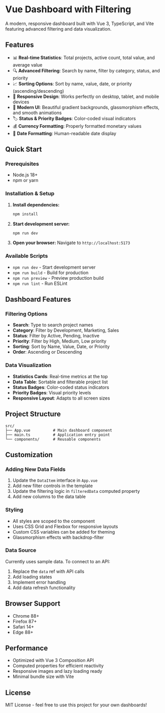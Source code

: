 # Vue Dashboard with Filtering

A modern, responsive dashboard built with Vue 3, TypeScript, and Vite featuring advanced filtering and data visualization.

## Features

- 📊 **Real-time Statistics**: Total projects, active count, total value, and average value
- 🔍 **Advanced Filtering**: Search by name, filter by category, status, and priority
- 📈 **Sorting Options**: Sort by name, value, date, or priority (ascending/descending)
- 📱 **Responsive Design**: Works perfectly on desktop, tablet, and mobile devices
- 🎨 **Modern UI**: Beautiful gradient backgrounds, glassmorphism effects, and smooth animations
- 🏷️ **Status & Priority Badges**: Color-coded visual indicators
- 💰 **Currency Formatting**: Properly formatted monetary values
- 📅 **Date Formatting**: Human-readable date display

## Quick Start

### Prerequisites
- Node.js 18+ 
- npm or yarn

### Installation & Setup

1. **Install dependencies:**
   ```bash
   npm install
   ```

2. **Start development server:**
   ```bash
   npm run dev
   ```

3. **Open your browser:**
   Navigate to `http://localhost:5173`

### Available Scripts

- `npm run dev` - Start development server
- `npm run build` - Build for production
- `npm run preview` - Preview production build
- `npm run lint` - Run ESLint

## Dashboard Features

### Filtering Options
- **Search**: Type to search project names
- **Category**: Filter by Development, Marketing, Sales
- **Status**: Filter by Active, Pending, Inactive
- **Priority**: Filter by High, Medium, Low priority
- **Sorting**: Sort by Name, Value, Date, or Priority
- **Order**: Ascending or Descending

### Data Visualization
- **Statistics Cards**: Real-time metrics at the top
- **Data Table**: Sortable and filterable project list
- **Status Badges**: Color-coded status indicators
- **Priority Badges**: Visual priority levels
- **Responsive Layout**: Adapts to all screen sizes

## Project Structure

```
src/
├── App.vue          # Main dashboard component
├── main.ts          # Application entry point
└── components/      # Reusable components
```

## Customization

### Adding New Data Fields
1. Update the `DataItem` interface in `App.vue`
2. Add new filter controls in the template
3. Update the filtering logic in `filteredData` computed property
4. Add new columns to the data table

### Styling
- All styles are scoped to the component
- Uses CSS Grid and Flexbox for responsive layouts
- Custom CSS variables can be added for theming
- Glassmorphism effects with backdrop-filter

### Data Source
Currently uses sample data. To connect to an API:
1. Replace the `data` ref with API calls
2. Add loading states
3. Implement error handling
4. Add data refresh functionality

## Browser Support

- Chrome 88+
- Firefox 87+
- Safari 14+
- Edge 88+

## Performance

- Optimized with Vue 3 Composition API
- Computed properties for efficient reactivity
- Responsive images and lazy loading ready
- Minimal bundle size with Vite

## License

MIT License - feel free to use this project for your own dashboards!
